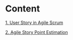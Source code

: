 # Content
[1. User Story in Agile Scrum](./User%20Story%20In%20Agile%20Scrum.md)

[2. Agile Story Point Estimation](./Agile%20Story%20Point%20Estimation.md)